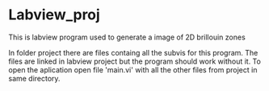 # Labview_proj
This is labview program used to generate a image of 2D brillouin zones

In folder project there are files containg all the subvis for this program.
The files are linked in labview project but the program should work without it. To open the aplication open file 'main.vi' with all the other files from project in same directory. 
